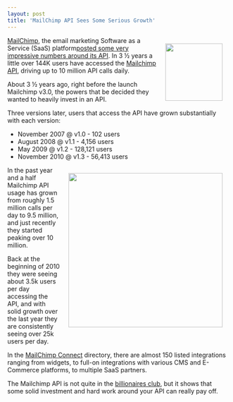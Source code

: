 ```yaml
---
layout: post
title: 'MailChimp API Sees Some Serious Growth'
---
```

<a title="Mailchimp" href="http://mailchimp.com/"><img style="padding: 15px;" src="http://kinlane-productions.s3.amazonaws.com/api-evangelist/mailchimp/mailchimp-monkey.png" alt="" width="130" align="right" /></a><a title="Mailchimp" href="http://mailchimp.com/">MailChimp</a>, the email marketing Software as a Service (SaaS) platform<a title="posted some impressive numbers around its API" href="http://blog.mailchimp.com/10m-api-calls-per-day-more/">posted some very impressive numbers around its API</a>. In 3 ½ years a little over 144K users have accessed the <a href="http://apidocs.mailchimp.com/">Mailchimp API</a><a>, driving up to 10 million API calls daily.</a><p></p>
About 3 ½ years ago, right before the launch Mailchimp v3.0, the powers that be decided they wanted to heavily invest in an API.<p></p>
Three versions later, users that access the API have grown substantially with each version:
<ul class="mainlist">
	<li>November 2007 @ v1.0 - 102 users</li>
	<li>August 2008 @ v1.1 - 4,156 users</li>
	<li>May 2009 @ v1.2 - 128,121 users</li>
	<li>November 2010 @ v1.3 - 56,413 users</li>
</ul>
<a href="http://blog.mailchimp.com/wp-content/uploads/2011/07/api-calls-per-day-staggered.png" target="_bank"><img style="padding: 15px;" src="http://kinlane-productions.s3.amazonaws.com/api-evangelist/mailchimp/mailchim-api-calls-per-day-staggered.png" alt="" width="350" align="right" /></a>In the past year and a half Mailchimp API usage has grown from roughly 1.5 million calls per day to 9.5 million, and just recently they started peaking over 10 million.<p></p>
Back at the beginning of 2010 they were seeing about 3.5k users per day accessing the API, and with solid growth over the last year they are consistently seeing over 25k users per day.<p></p>
In the <a title="MailChimp Connect" href="http://connect.mailchimp.com/">MailChimp Connect</a> directory, there are almost 150 listed integrations ranging from widgets, to full-on integrations with various CMS and E-Commerce platforms, to multiple SaaS partners.<p></p>
The Mailchimp API is not quite in the <a title="billionaires club" href="http://blog.programmableweb.com/2011/05/25/who-belongs-to-the-api-billionaires-club/">billionaires club</a>, but it shows that some solid investment and hard work around your API can really pay off.
